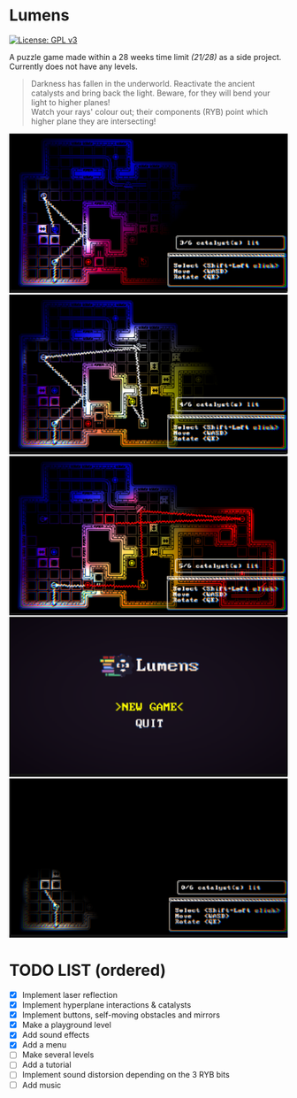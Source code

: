 # Lumens

[![License: GPL v3](https://img.shields.io/badge/License-GPLv3-blue.svg)](https://www.gnu.org/licenses/gpl-3.0)

 A puzzle game made within a 28 weeks time limit _(21/28)_ as a side project.
 Currently does not have any levels.
 
 > Darkness has fallen in the underworld. Reactivate the ancient catalysts and bring back the light. Beware, for they will bend your light to higher planes!\
 > Watch your rays' colour out; their components (RYB) point which higher plane they are intersecting!
 
 ![A screenshot of a test level](Screenshots/Screenshot_0.png "Screenshot N.0")
 ![A screenshot of a test level](Screenshots/Screenshot_1.png "Screenshot N.1")
 ![A screenshot of a test level](Screenshots/Screenshot_2.png "Screenshot N.2")
 ![A screenshot of a test level](Screenshots/Screenshot_3.png "Screenshot N.3")
 ![A screenshot of a test level](Screenshots/Screenshot_4.png "Screenshot N.4")
 
 # TODO LIST (ordered)
- [x] Implement laser reflection
- [x] Implement hyperplane interactions & catalysts
- [x] Implement buttons, self-moving obstacles and mirrors
- [x] Make a playground level
- [x] Add sound effects
- [x] Add a menu
- [ ] Make several levels
- [ ] Add a tutorial
- [ ] Implement sound distorsion depending on the 3 RYB bits
- [ ] Add music
